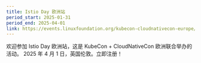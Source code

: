 ```yaml
---
title: Istio Day 欧洲站
period_start: 2025-01-31
period_end: 2025-04-01
link: https://events.linuxfoundation.org/kubecon-cloudnativecon-europe/co-located-events/istio-day/
---
```


欢迎参加 Istio Day 欧洲站，这是 KubeCon + CloudNativeCon 欧洲联合举办的活动。
2025 年 4 月 1 日，英国伦敦。立即注册！
